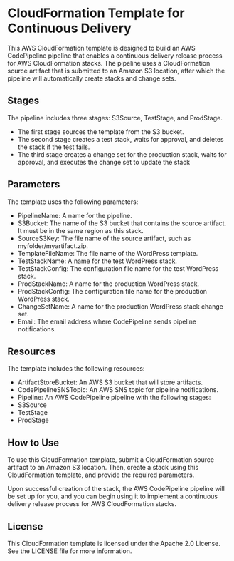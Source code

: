 # CloudFormation Template for Continuous Delivery
This AWS CloudFormation template is designed to build an AWS CodePipeline pipeline that enables a continuous delivery release process for AWS CloudFormation stacks. The pipeline uses a CloudFormation source artifact that is submitted to an Amazon S3 location, after which the pipeline will automatically create stacks and change sets.

## Stages
The pipeline includes three stages: S3Source, TestStage, and ProdStage. 
* The first stage sources the template from the S3 bucket. 
* The second stage creates a test stack, waits for approval, and deletes the stack if the test fails. 
* The third stage creates a change set for the production stack, waits for approval, and executes the change set to update the stack

## Parameters
The template uses the following parameters:

* PipelineName: A name for the pipeline.
* S3Bucket: The name of the S3 bucket that contains the source artifact. It must be in the same region as this stack.
* SourceS3Key: The file name of the source artifact, such as myfolder/myartifact.zip.
* TemplateFileName: The file name of the WordPress template.
* TestStackName: A name for the test WordPress stack.
* TestStackConfig: The configuration file name for the test WordPress stack.
* ProdStackName: A name for the production WordPress stack.
* ProdStackConfig: The configuration file name for the production WordPress stack.
* ChangeSetName: A name for the production WordPress stack change set.
* Email: The email address where CodePipeline sends pipeline notifications.

## Resources
The template includes the following resources:

* ArtifactStoreBucket: An AWS S3 bucket that will store artifacts.
* CodePipelineSNSTopic: An AWS SNS topic for pipeline notifications.
* Pipeline: An AWS CodePipeline pipeline with the following stages:
* S3Source
* TestStage
* ProdStage

## How to Use
To use this CloudFormation template, submit a CloudFormation source artifact to an Amazon S3 location. Then, create a stack using this CloudFormation template, and provide the required parameters.

Upon successful creation of the stack, the AWS CodePipeline pipeline will be set up for you, and you can begin using it to implement a continuous delivery release process for AWS CloudFormation stacks.

## License
This CloudFormation template is licensed under the Apache 2.0 License. See the LICENSE file for more information.
